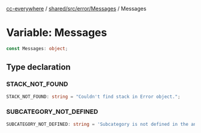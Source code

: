 [cc-everywhere](../../../../../index.md) / [shared/src/error/Messages](../index.md) / Messages

# Variable: Messages

```ts
const Messages: object;
```

## Type declaration

### STACK\_NOT\_FOUND

```ts
STACK_NOT_FOUND: string = "Couldn't find stack in Error object.";
```

### SUBCATEGORY\_NOT\_DEFINED

```ts
SUBCATEGORY_NOT_DEFINED: string = 'Subcategory is not defined in the analytics event. ';
```
